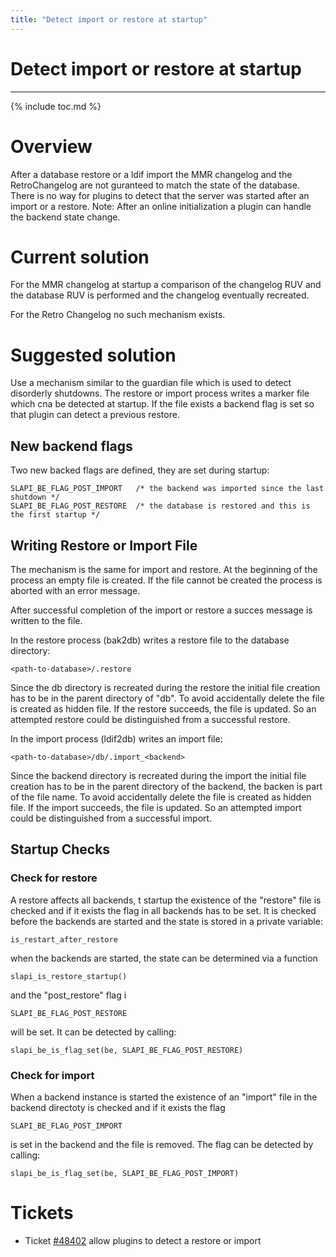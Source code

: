 ```yaml
---
title: "Detect import or restore at startup"
---
```


# Detect import or restore at startup
------------------

{% include toc.md %}

Overview
========

After a database restore or a ldif import the MMR changelog and the RetroChangelog are not guranteed to match the state of the database. There is no way for plugins
to detect that the server was started after an import or a restore.
Note: After an online initialization a plugin can handle the backend state change.

Current solution
================

For the MMR changelog at startup a comparison of the changelog RUV and the database RUV is performed and the changelog eventually recreated.

For the Retro Changelog no such mechanism exists.

Suggested solution
==================

Use a mechanism similar to the guardian file which is used to detect disorderly shutdowns. The restore or import process
writes a marker file which cna be detected at startup. If the file exists a backend flag is set so that plugin can detect
a previous restore.

## New backend flags

Two new backed flags are defined, they are set during startup:

    SLAPI_BE_FLAG_POST_IMPORT   /* the backend was imported since the last shutdown */
    SLAPI_BE_FLAG_POST_RESTORE  /* the database is restored and this is the first startup */


## Writing Restore or Import File

The mechanism is the same for import and restore. At the beginning of the process an empty file is created.
If the file cannot be created the process is aborted with an error message.

After successful completion of the import or restore a succes message is written to the file.

In the restore process (bak2db) writes a restore file to the database directory:

    <path-to-database>/.restore

Since the db directory is recreated during the restore the initial file creation has to be in the parent directory of "db".
To avoid accidentally delete the file is created as hidden file.
If the restore succeeds, the file is updated. So an attempted restore could be distinguished from a successful restore.

In the import process (ldif2db) writes an import file:

    <path-to-database>/db/.import_<backend>

Since the backend directory is recreated during the import the initial file creation has to be in the parent directory of the backend, the backen is part of the file name.
To avoid accidentally delete the file is created as hidden file.
If the import succeeds, the file is updated. So an attempted import could be distinguished from a successful import.

## Startup Checks

### Check for restore

A restore affects all backends, t startup the existence of the "restore" file is checked and if it exists the flag in all backends has to be set.
It is checked before the backends are started and the state is stored in a private variable:

    is_restart_after_restore 

when the backends are started, the state can be determined via a function

    slapi_is_restore_startup()

and the "post_restore" flag i


    SLAPI_BE_FLAG_POST_RESTORE

will be set. It can be detected by calling:


    slapi_be_is_flag_set(be, SLAPI_BE_FLAG_POST_RESTORE)



### Check for import


When a backend instance is started the existence of an "import" file in the backend directoty is checked and if it exists the flag

    SLAPI_BE_FLAG_POST_IMPORT

is set in the backend and the file is removed. The flag can be detected by calling:

    slapi_be_is_flag_set(be, SLAPI_BE_FLAG_POST_IMPORT)


Tickets
=======
* Ticket [\#48402](https://fedorahosted.org/389/ticket/48402) allow plugins to detect a restore or import
